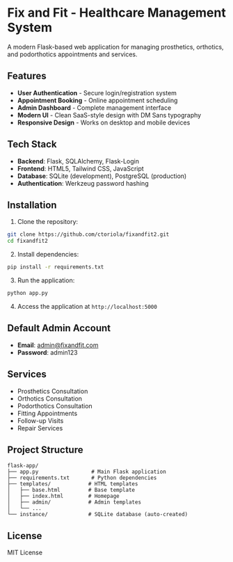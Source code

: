 # Fix and Fit - Healthcare Management System

A modern Flask-based web application for managing prosthetics, orthotics, and podorthotics appointments and services.

## Features

- **User Authentication** - Secure login/registration system
- **Appointment Booking** - Online appointment scheduling
- **Admin Dashboard** - Complete management interface
- **Modern UI** - Clean SaaS-style design with DM Sans typography
- **Responsive Design** - Works on desktop and mobile devices

## Tech Stack

- **Backend**: Flask, SQLAlchemy, Flask-Login
- **Frontend**: HTML5, Tailwind CSS, JavaScript
- **Database**: SQLite (development), PostgreSQL (production)
- **Authentication**: Werkzeug password hashing

## Installation

1. Clone the repository:
```bash
git clone https://github.com/ctoriola/fixandfit2.git
cd fixandfit2
```

2. Install dependencies:
```bash
pip install -r requirements.txt
```

3. Run the application:
```bash
python app.py
```

4. Access the application at `http://localhost:5000`

## Default Admin Account

- **Email**: admin@fixandfit.com
- **Password**: admin123

## Services

- Prosthetics Consultation
- Orthotics Consultation  
- Podorthotics Consultation
- Fitting Appointments
- Follow-up Visits
- Repair Services

## Project Structure

```
flask-app/
├── app.py                 # Main Flask application
├── requirements.txt       # Python dependencies
├── templates/            # HTML templates
│   ├── base.html         # Base template
│   ├── index.html        # Homepage
│   ├── admin/            # Admin templates
│   └── ...
└── instance/             # SQLite database (auto-created)
```

## License

MIT License

